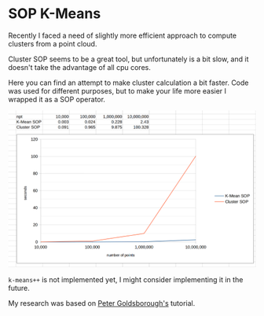 # SOP K-Means

Recently I faced a need of slightly more efficient approach to compute clusters from a point cloud.

Cluster SOP seems to be a great tool, but unfortunately is a bit slow, and it doesn't take the advantage of all cpu cores.

Here you can find an attempt to make cluster calculation a bit faster. Code was used for different purposes, but to make your life more easier I wrapped it as a SOP operator.  

![stats](https://github.com/bareya/SOP_KMeans/blob/master/images/stats.png)

`k-means++` is not implemented yet, I might consider implementing it in the future.

My research was based on [Peter Goldsborough's](http://www.goldsborough.me/c++/python/cuda/2017/09/10/20-32-46-exploring_k-means_in_python,_c++_and_cuda/) tutorial.

